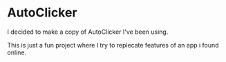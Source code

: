 # AutoClicker

I decided to make a copy of AutoClicker I've been using.

This is just a fun project where I try to replecate features of an app i found online.
